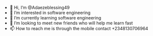 - 👋 Hi, I’m @Adaezeblessing49
- 👀 I’m interested in software engineering
- 🌱 I’m currently learning software engineering
- 💞️ I’m looking to meet new friends who will help me learn fast
- 📫 How to reach me is through the mobile contact +2348130706964

<!---
Adaezeblessing49/Adaezeblessing49 is a ✨ special ✨ repository because its `README.md` (this file) appears on your GitHub profile.
You can click the Preview link to take a look at your changes.
--->
